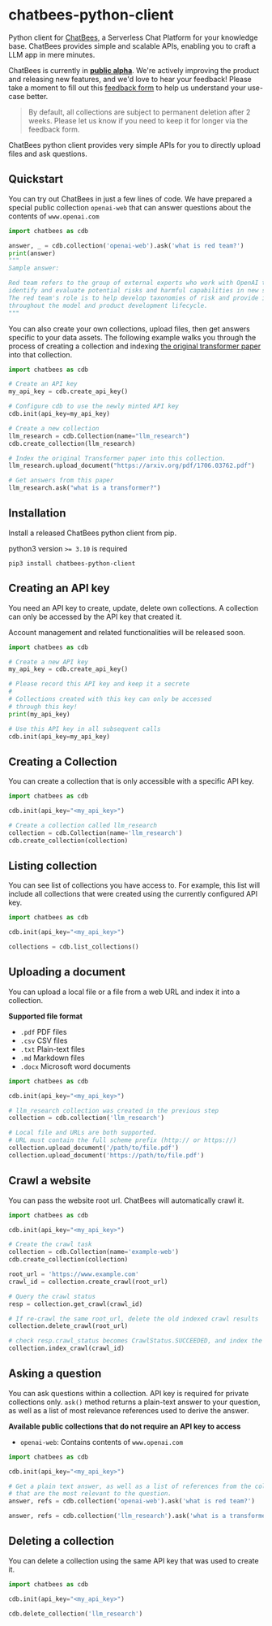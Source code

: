 # chatbees-python-client
Python client for [ChatBees](http://www.chatbees.ai), a Serverless Chat Platform for your knowledge base. ChatBees provides simple and scalable APIs, enabling you to craft a LLM app in mere minutes.

ChatBees is currently in <ins>**public alpha**</ins>. We're actively improving 
the product and releasing new features, and we'd love to hear your feedback! 
Please take a moment to fill out this [feedback form](https://forms.gle/pif6Vx2LqPjW5v4w5) to help us understand your use-case better.

> By default, all collections are subject to permanent deletion after 2 weeks. Please let us know if you need to keep it for longer via the feedback form.

ChatBees python client provides very simple APIs for you to directly upload files and ask questions.


## Quickstart

You can try out ChatBees in just a few lines of code. We have 
prepared a special public collection ```openai-web``` that can answer 
questions about the contents of ```www.openai.com``` 
```python
import chatbees as cdb

answer, _ = cdb.collection('openai-web').ask('what is red team?')
print(answer)
"""
Sample answer:

Red team refers to the group of external experts who work with OpenAI to
identify and evaluate potential risks and harmful capabilities in new systems.
The red team's role is to help develop taxonomies of risk and provide input
throughout the model and product development lifecycle.
"""

```
You can also create your own collections, upload files, then get answers 
specific to your data assets. The following example walks you through the 
process of creating a collection and indexing [the original transformer paper](https://arxiv.org/abs/1706.03762) into that collection.

```python
import chatbees as cdb

# Create an API key
my_api_key = cdb.create_api_key()

# Configure cdb to use the newly minted API key
cdb.init(api_key=my_api_key)

# Create a new collection
llm_research = cdb.Collection(name="llm_research")
cdb.create_collection(llm_research)

# Index the original Transformer paper into this collection.
llm_research.upload_document("https://arxiv.org/pdf/1706.03762.pdf")

# Get answers from this paper
llm_research.ask("what is a transformer?")

```

## Installation

Install a released ChatBees python client from pip.

python3 version ```>= 3.10``` is required

```shell
pip3 install chatbees-python-client
```

## Creating an API key
You need an API key to create, update, delete own collections. A collection 
can only be accessed by the API key that created it.

Account management and related functionalities will be released soon.

```python
import chatbees as cdb

# Create a new API key
my_api_key = cdb.create_api_key()

# Please record this API key and keep it a secrete
#
# Collections created with this key can only be accessed
# through this key!
print(my_api_key)

# Use this API key in all subsequent calls
cdb.init(api_key=my_api_key)
```

## Creating a Collection
You can create a collection that is only accessible with a specific API key.

```python
import chatbees as cdb

cdb.init(api_key="<my_api_key>")

# Create a collection called llm_research
collection = cdb.Collection(name='llm_research')
cdb.create_collection(collection)
```

## Listing collection
You can see list of collections you have access to. For example, this list 
will include all collections that were created using the currently configured 
API key.

```python
import chatbees as cdb

cdb.init(api_key="<my_api_key>")

collections = cdb.list_collections()
```


## Uploading a document
You can upload a local file or a file from a web URL and index it into a 
collection.

**Supported file format**
- ```.pdf``` PDF files
- ```.csv``` CSV files
- ```.txt``` Plain-text files
- ```.md```  Markdown files
- ```.docx``` Microsoft word documents

```python
import chatbees as cdb

cdb.init(api_key="<my_api_key>")

# llm_research collection was created in the previous step
collection = cdb.collection('llm_research')

# Local file and URLs are both supported.
# URL must contain the full scheme prefix (http:// or https://)
collection.upload_document('/path/to/file.pdf')
collection.upload_document('https://path/to/file.pdf')
```

## Crawl a website
You can pass the website root url. ChatBees will automatically crawl it.

```python
import chatbees as cdb

cdb.init(api_key="<my_api_key>")

# Create the crawl task
collection = cdb.Collection(name='example-web')
cdb.create_collection(collection)

root_url = 'https://www.example.com'
crawl_id = collection.create_crawl(root_url)

# Query the crawl status
resp = collection.get_crawl(crawl_id)

# If re-crawl the same root_url, delete the old indexed crawl results
collection.delete_crawl(root_url)

# check resp.crawl_status becomes CrawlStatus.SUCCEEDED, and index the pages
collection.index_crawl(crawl_id)
```

## Asking a question
You can ask questions within a collection. API key is required for private
collections only. ```ask()``` method returns a plain-text answer to 
your question, as well as a list of most relevance references used to derive 
the answer. 

**Available public collections that do not require an API key to access**
- ```openai-web```: Contains contents of ```www.openai.com```

```python
import chatbees as cdb

cdb.init(api_key="<my_api_key>")

# Get a plain text answer, as well as a list of references from the collection
# that are the most relevant to the question.
answer, refs = cdb.collection('openai-web').ask('what is red team?')

answer, refs = cdb.collection('llm_research').ask('what is a transformer?')
```

## Deleting a collection
You can delete a collection using the same API key that was used to create it.

```python
import chatbees as cdb

cdb.init(api_key="<my_api_key>")

cdb.delete_collection('llm_research')
```
